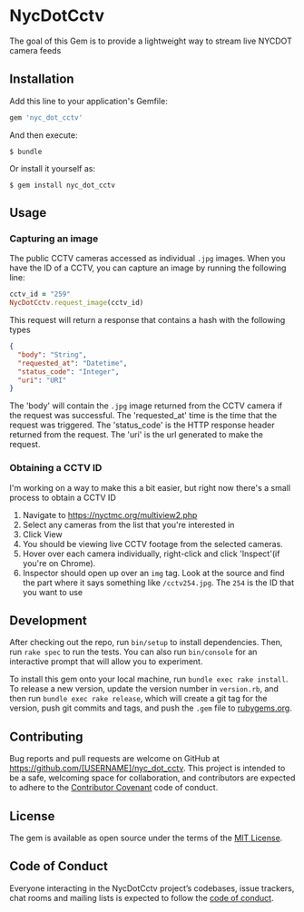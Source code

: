 # NycDotCctv

The goal of this Gem is to provide a lightweight way to stream live NYCDOT camera feeds

## Installation

Add this line to your application's Gemfile:

```ruby
gem 'nyc_dot_cctv'
```

And then execute:

    $ bundle

Or install it yourself as:

    $ gem install nyc_dot_cctv

## Usage

### Capturing an image
The public CCTV cameras accessed as individual `.jpg` images. When you have the ID of a CCTV, you can capture an image by running the following line:
```ruby
cctv_id = "259"
NycDotCctv.request_image(cctv_id)
```

This request will return a response that contains a hash with the following types
```json
{
  "body": "String",
  "requested_at": "Datetime",
  "status_code": "Integer",
  "uri": "URI"
}
```

The 'body' will contain the `.jpg` image returned from the CCTV camera
if the request was successful. The 'requested_at' time is the time that the
request was triggered. The 'status_code' is the HTTP response header returned from the request. The 'uri' is the url generated to make the request.

### Obtaining a CCTV ID
I'm working on a way to make this a bit easier, but right now there's a small process to obtain a CCTV ID

1) Navigate to https://nyctmc.org/multiview2.php
2) Select any cameras from the list that you're interested in
3) Click View
4) You should be viewing live CCTV footage from the selected cameras.
5) Hover over each camera individually, right-click and click 'Inspect'(if you're on Chrome).
6) Inspector should open up over an `img` tag. Look at the source and find the part where it says something like `/cctv254.jpg`. The `254` is the ID that you want to use

## Development

After checking out the repo, run `bin/setup` to install dependencies. Then, run `rake spec` to run the tests. You can also run `bin/console` for an interactive prompt that will allow you to experiment.

To install this gem onto your local machine, run `bundle exec rake install`. To release a new version, update the version number in `version.rb`, and then run `bundle exec rake release`, which will create a git tag for the version, push git commits and tags, and push the `.gem` file to [rubygems.org](https://rubygems.org).

## Contributing

Bug reports and pull requests are welcome on GitHub at https://github.com/[USERNAME]/nyc_dot_cctv. This project is intended to be a safe, welcoming space for collaboration, and contributors are expected to adhere to the [Contributor Covenant](http://contributor-covenant.org) code of conduct.

## License

The gem is available as open source under the terms of the [MIT License](https://opensource.org/licenses/MIT).

## Code of Conduct

Everyone interacting in the NycDotCctv project’s codebases, issue trackers, chat rooms and mailing lists is expected to follow the [code of conduct](https://github.com/[USERNAME]/nyc_dot_cctv/blob/master/CODE_OF_CONDUCT.md).
